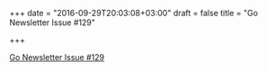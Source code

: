 +++
date = "2016-09-29T20:03:08+03:00"
draft = false
title = "Go Newsletter Issue #129"

+++

<p><a href="http://golangweekly.com/issues/129">Go Newsletter Issue #129</a></p>
